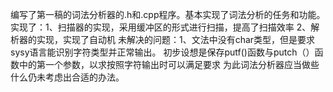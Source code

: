 编写了第一稿的词法分析器的.h和.cpp程序。基本实现了词法分析的任务和功能。
实现了：1、扫描器的实现，采用缓冲区的形式进行扫描，提高了扫描效率
	2、解析器的实现，实现了自动机
未解决的问题：1、文法中没有char类型，但是要求sysy语言能识别字符类型并正常输出。
初步设想是保存putf()函数与putch（）函数中的第一个参数，以求按照字符输出时可以满足要求
为此词法分析器应当做些什么仍未考虑出合适的办法。